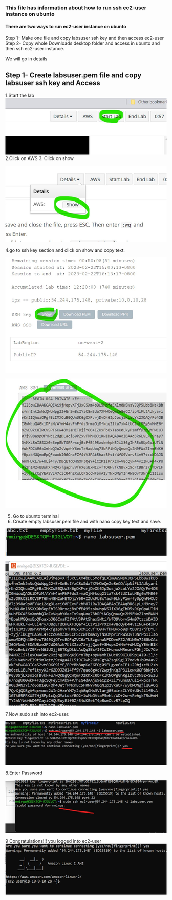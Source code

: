 ### This file has information about how to run ssh ec2-user instance on ubunto
#### There are two ways to run ec2-user instance on ubunto
Step 1- Make one file and copy labsuser ssh key and then access ec2-user
Step 2- Copy whole Downloads desktop folder and access in ubunto and then ssh ec2-user instance.

We will go in details 

## Step 1- Create labsuser.pem file and copy labsuser ssh key and Access

1.Start the lab
![launch lab](./image/lauchAWS.jpg)
2.Click on AWS
3. Click on show

![show](./image/show.jpg)

4.go to ssh key section and click on show and copy text.

![show1](./image/show1.jpg)

![copykey](./image/copykey.jpg)

5. Go to ubunto terminal
6. Create empty labsuser.pem file and with nano copy key text and save.

![createfile](./image/createfile.jpg)

![copiedkey](./image/key.jpg)

7.Now sudo ssh into ec2-user.

![sshec2user](./image/ssh.jpg)

8.Enter Password

![passwd](./image/passwd.jpg)

9 Congratulations!!! you logged into ec2-user
![logged in](./image/loggedin.jpg)